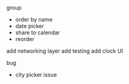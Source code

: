 group
* order by name
* date picker
* share to calendar
* reorder

add networking layer
add testing
add clock UI

bug
* city picker issue
